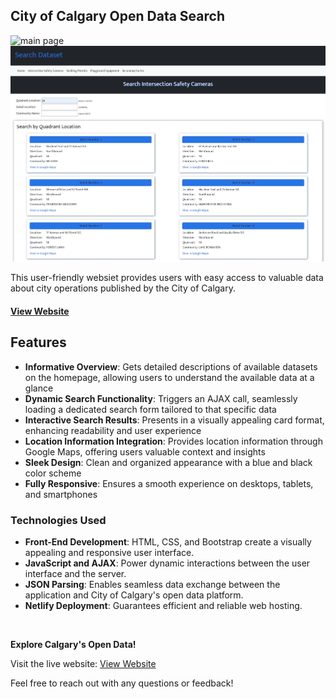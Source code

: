 ## City of Calgary Open Data Search

![main page](/img/main_page.png)
![search page](/img/search_page.png)

This user-friendly websiet provides users with easy access to valuable data about city operations published by the City of Calgary.

#### [View Website](https://elly-search-dataset.netlify.app/)

## Features

- **Informative Overview**: Gets detailed descriptions of available datasets on the homepage, allowing users to understand the available data at a glance
- **Dynamic Search Functionality**: Triggers an AJAX call, seamlessly loading a dedicated search form tailored to that specific data
- **Interactive Search Results**: Presents in a visually appealing card format, enhancing readability and user experience
- **Location Information Integration**: Provides location information through Google Maps, offering users valuable context and insights
- **Sleek Design**: Clean and organized appearance with a blue and black color scheme
- **Fully Responsive**: Ensures a smooth experience on desktops, tablets, and smartphones

### Technologies Used

- **Front-End Development**: HTML, CSS, and Bootstrap create a visually appealing and responsive user interface.
- **JavaScript and AJAX**: Power dynamic interactions between the user interface and the server.
- **JSON Parsing**: Enables seamless data exchange between the application and City of Calgary's open data platform.
- **Netlify Deployment**: Guarantees efficient and reliable web hosting.

<br />

**Explore Calgary's Open Data!**

Visit the live website: [View Website](https://elly-search-dataset.netlify.app/)

Feel free to reach out with any questions or feedback!
